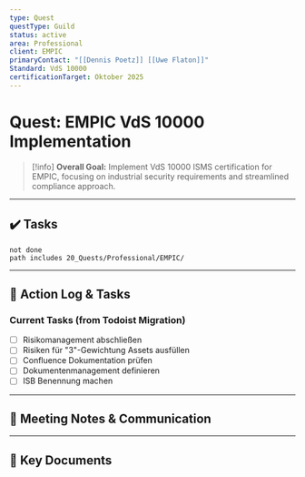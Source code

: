 ```yaml
---
type: Quest
questType: Guild
status: active
area: Professional
client: EMPIC
primaryContact: "[[Dennis Poetz]] [[Uwe Flaton]]"
Standard: VdS 10000
certificationTarget: Oktober 2025
---
```


# Quest: EMPIC VdS 10000 Implementation

> [!info]
> **Overall Goal:** Implement VdS 10000 ISMS certification for EMPIC, focusing on industrial security requirements and streamlined compliance approach.

---

## ✔️ Tasks

```tasks
not done
path includes 20_Quests/Professional/EMPIC/
```

---

## 📝 Action Log & Tasks

### Current Tasks (from Todoist Migration)
- [ ] Risikomanagement abschließen
- [ ] Risiken für "3"-Gewichtung Assets ausfüllen  
- [ ] Confluence Dokumentation prüfen
- [ ] Dokumentenmanagement definieren
- [ ] ISB Benennung machen

---
## 💬 Meeting Notes & Communication


---
## 📎 Key Documents
